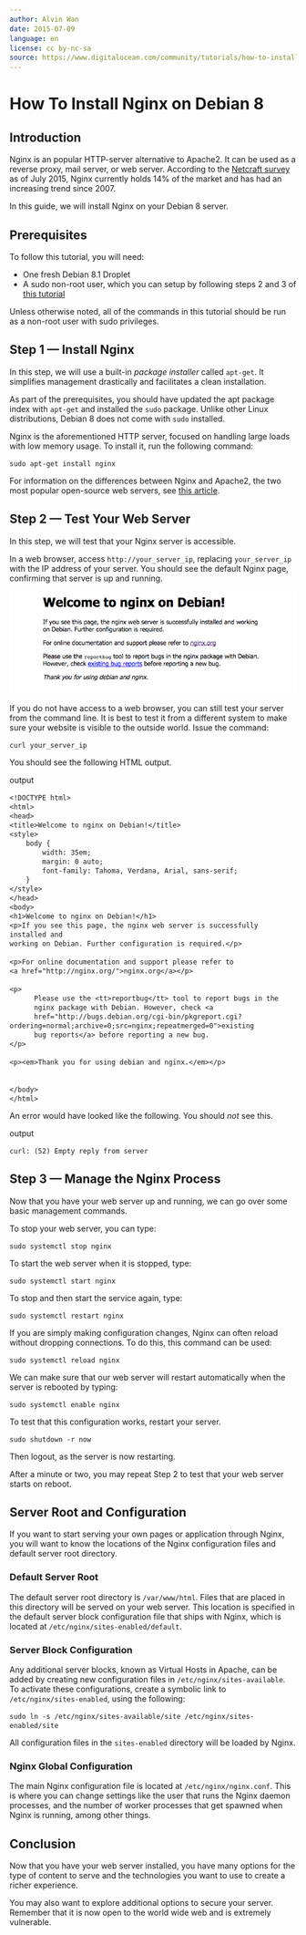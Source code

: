 ```yaml
---
author: Alvin Wan
date: 2015-07-09
language: en
license: cc by-nc-sa
source: https://www.digitalocean.com/community/tutorials/how-to-install-nginx-on-debian-8
---
```


# How To Install Nginx on Debian 8

## Introduction

Nginx is an popular HTTP-server alternative to Apache2. It can be used as a reverse proxy, mail server, or web server. According to the [Netcraft survey](http://news.netcraft.com/archives/2015/06/25/june-2015-web-server-survey.html) as of July 2015, Nginx currently holds 14% of the market and has had an increasing trend since 2007.

In this guide, we will install Nginx on your Debian 8 server.

## Prerequisites

To follow this tutorial, you will need:

- One fresh Debian 8.1 Droplet
- A sudo non-root user, which you can setup by following steps 2 and 3 of [this tutorial](initial-server-setup-with-debian-8)

Unless otherwise noted, all of the commands in this tutorial should be run as a non-root user with sudo privileges.

## Step 1 — Install Nginx

In this step, we will use a built-in _package installer_ called `apt-get`. It simplifies management drastically and facilitates a clean installation.

As part of the prerequisites, you should have updated the apt package index with `apt-get` and installed the `sudo` package. Unlike other Linux distributions, Debian 8 does not come with `sudo` installed.

Nginx is the aforementioned HTTP server, focused on handling large loads with low memory usage. To install it, run the following command:

    sudo apt-get install nginx

For information on the differences between Nginx and Apache2, the two most popular open-source web servers, see [this article](apache-vs-nginx-practical-considerations).

## Step 2 — Test Your Web Server

In this step, we will test that your Nginx server is accessible.

In a web browser, access `http://your_server_ip`, replacing `your_server_ip` with the IP address of your server. You should see the default Nginx page, confirming that server is up and running.

![Nginx Default Page on Debian 8](https://raw.githubusercontent.com/opendocs-md/do-tutorials-images/master/img/nginx_install_debian8/nginx_debian8.png)

If you do not have access to a web browser, you can still test your server from the command line. It is best to test it from a different system to make sure your website is visible to the outside world. Issue the command:

    curl your_server_ip

You should see the following HTML output.

output

    <!DOCTYPE html>
    <html>
    <head>
    <title>Welcome to nginx on Debian!</title>
    <style>
        body {
            width: 35em;
            margin: 0 auto;
            font-family: Tahoma, Verdana, Arial, sans-serif;
        }
    </style>
    </head>
    <body>
    <h1>Welcome to nginx on Debian!</h1>
    <p>If you see this page, the nginx web server is successfully installed and
    working on Debian. Further configuration is required.</p>
    
    <p>For online documentation and support please refer to
    <a href="http://nginx.org/">nginx.org</a></p>
    
    <p>
          Please use the <tt>reportbug</tt> tool to report bugs in the
          nginx package with Debian. However, check <a
          href="http://bugs.debian.org/cgi-bin/pkgreport.cgi?ordering=normal;archive=0;src=nginx;repeatmerged=0">existing
          bug reports</a> before reporting a new bug.
    </p>
    
    <p><em>Thank you for using debian and nginx.</em></p>
    
    
    </body>
    </html>

An error would have looked like the following. You should _not_ see this.

output

    curl: (52) Empty reply from server

## Step 3 — Manage the Nginx Process

Now that you have your web server up and running, we can go over some basic management commands.

To stop your web server, you can type:

    sudo systemctl stop nginx

To start the web server when it is stopped, type:

    sudo systemctl start nginx

To stop and then start the service again, type:

    sudo systemctl restart nginx

If you are simply making configuration changes, Nginx can often reload without dropping connections. To do this, this command can be used:

    sudo systemctl reload nginx

We can make sure that our web server will restart automatically when the server is rebooted by typing:

    sudo systemctl enable nginx

To test that this configuration works, restart your server.

    sudo shutdown -r now

Then logout, as the server is now restarting.

After a minute or two, you may repeat Step 2 to test that your web server starts on reboot.

## Server Root and Configuration

If you want to start serving your own pages or application through Nginx, you will want to know the locations of the Nginx configuration files and default server root directory.

### Default Server Root

The default server root directory is `/var/www/html`. Files that are placed in this directory will be served on your web server. This location is specified in the default server block configuration file that ships with Nginx, which is located at `/etc/nginx/sites-enabled/default`.

### Server Block Configuration

Any additional server blocks, known as Virtual Hosts in Apache, can be added by creating new configuration files in `/etc/nginx/sites-available`. To activate these configurations, create a symbolic link to `/etc/nginx/sites-enabled`, using the following:

    sudo ln -s /etc/nginx/sites-available/site /etc/nginx/sites-enabled/site

All configuration files in the `sites-enabled` directory will be loaded by Nginx.

### Nginx Global Configuration

The main Nginx configuration file is located at `/etc/nginx/nginx.conf`. This is where you can change settings like the user that runs the Nginx daemon processes, and the number of worker processes that get spawned when Nginx is running, among other things.

## Conclusion

Now that you have your web server installed, you have many options for the type of content to serve and the technologies you want to use to create a richer experience.

You may also want to explore additional options to secure your server. Remember that it is now open to the world wide web and is extremely vulnerable.

